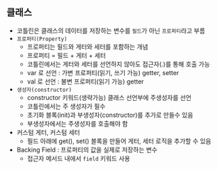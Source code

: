 ## 클래스
- 코틀린은 클래스의 데이터를 저장하는 변수를 `필드`가 아닌 `프로퍼티`라고 부름
- `프로퍼티(Property)`
  - 프로퍼티는 필드와 게터와 세터를 포함하는 개념
  - 프로퍼티 = 필드 + 게터 + 세터
  - 코틀린에서는 게터와 세터를 선언하지 않아도 접근자(.)를 통해 호출 가능
  - var 로 선언 : 가변 프로퍼티(읽기, 쓰기 가능) getter, setter
  - val 로 선언 : 불변 프로퍼티(읽기 가능) getter
- `생성자(constructor)`
  - constructor 키워드(생략가능) 클래스 선언부에 주생성자를 선언
  - 코틀린에서는 주 생성자가 필수
  - 초기화 블록(init)과 부생성자(constructor)를 추가로 만들수 있음
  - 부생성자에서는 주생성자를 호출해야 함
- 커스텀 게터, 커스텀 세터
  - 필드 아래에 get(), set() 블록을 만들어 게터, 세터 로직을 추가할 수 있음
- Backing Field : 프로퍼티의 값을 실제로 저장하는 변수
  - 접근자 메서드 내에서 `field` 키워드 사용
